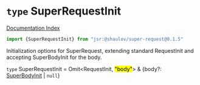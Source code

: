 # `type` SuperRequestInit

[Documentation Index](../README.md)

```ts
import {SuperRequestInit} from "jsr:@shaulov/super-request@0.1.5"
```

Initialization options for SuperRequest, extending standard RequestInit and accepting SuperBodyInit for the body.

`type` SuperRequestInit = Omit\<RequestInit, <mark>"body"</mark>> \& \{body?: [SuperBodyInit](../private.type.SuperBodyInit/README.md) | `null`}